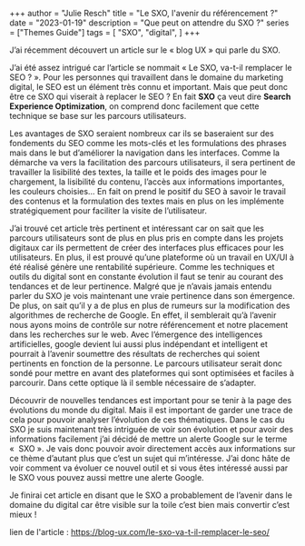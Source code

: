+++
author = "Julie Resch"
title = "Le SXO, l'avenir du référencement ?"
date = "2023-01-19"
description = "Que peut on attendre du SXO ?"
series = ["Themes Guide"]
tags = [
    "SXO",
    "digital",
]
+++

J’ai récemment découvert un article sur le « blog UX » qui parle du SXO.

J’ai été assez intrigué car l’article se nommait « Le SXO, va-t-il remplacer le SEO ? ». Pour les personnes qui travaillent dans le domaine du marketing digital, le SEO est un élément très connu et important. Mais que peut donc être ce SXO qui viserait à replacer le SEO ? En fait **SXO** ça veut dire **Search Experience Optimization**, on comprend donc facilement que cette technique se base sur les parcours utilisateurs. 

Les avantages de SXO seraient nombreux car ils se baseraient sur des fondements du SEO comme les mots-clés et les formulations des phrases mais dans le but d’améliorer la navigation dans les interfaces. Comme la démarche va vers la facilitation des parcours utilisateurs, il sera pertinent de travailler la lisibilité des textes, la taille et le poids des images pour le chargement, la lisibilité du contenu, l’accès aux informations importantes, les couleurs choisies… En fait on prend le positif du SEO à savoir le travail des contenus et la formulation des textes mais en plus on les implémente stratégiquement pour faciliter la visite de l’utilisateur. 

J’ai trouvé cet article très pertinent et intéressant car on sait que les parcours utilisateurs sont de plus en plus pris en compte dans les projets digitaux car ils permettent de créer des interfaces plus efficaces pour les utilisateurs. En plus, il est prouvé qu’une plateforme où un travail en UX/UI à été réalisé génère une rentabilité supérieure. Comme les techniques et outils du digital sont en constante évolution il faut se tenir au courant des tendances et de leur pertinence. Malgré que je n’avais jamais entendu parler du SXO je vois maintenant une vraie pertinence dans son émergence. De plus, on sait qu’il y a de plus en plus de rumeurs sur la modification des algorithmes de recherche de Google. En effet, il semblerait qu’à l’avenir nous ayons moins de contrôle sur notre référencement et notre placement dans les recherches sur le web. Avec l’émergence des intelligences artificielles, google devient lui aussi plus indépendant et intelligent et pourrait à l’avenir soumettre des résultats de recherches qui soient pertinents en fonction de la personne. Le parcours utilisateur serait donc sondé pour mettre en avant des plateformes qui sont optimisées et faciles à parcourir. Dans cette optique là il semble nécessaire de s’adapter. 

Découvrir de nouvelles tendances est important pour se tenir à la page des évolutions du monde du digital. Mais il est important de garder une trace de cela pour pouvoir analyser l’évolution de ces thématiques. Dans le cas du SXO je suis maintenant très intriguée de voir son évolution et pour avoir des informations facilement j’ai décidé de mettre un alerte Google sur le terme «  SXO ». Je vais donc pouvoir avoir directement accès aux informations sur ce thème d’autant plus que c’est un sujet qui m’intéresse. J’ai donc hâte de voir comment va évoluer ce nouvel outil et si vous êtes intéressé aussi par le SXO vous pouvez aussi mettre une alerte Google. 

Je finirai cet article en disant que le SXO a probablement de l’avenir dans le domaine du digital car être visible sur la toile c’est bien mais convertir c’est mieux !

lien de l'article : https://blog-ux.com/le-sxo-va-t-il-remplacer-le-seo/ 
